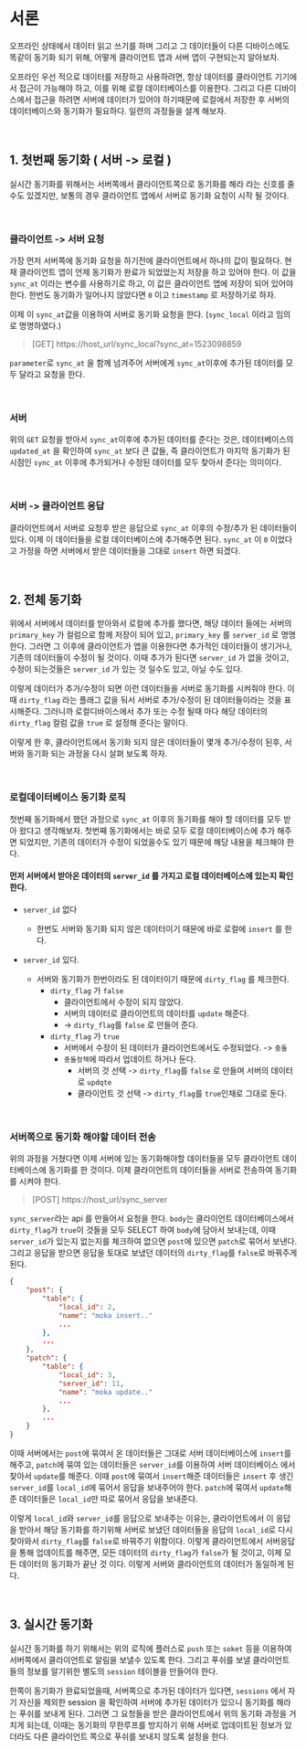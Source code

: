 # 서론
오프라인 상태에서 데이터 읽고 쓰기를 하며 그리고 그 데이터들이 다른 디바이스에도 똑같이 동기화 되기 위해, 어떻게 클라이언트 앱과 서버 앱이 구현되는지 알아보자.

오프라인 우선 적으로 데이터를 저장하고 사용하려면, 항상 데이터를 클라이언트 기기에서 접근이 가능해야 하고, 이를 위해 로컬 데이터베이스를 이용한다. 그리고 다른 디바이스에서 접근을 하려면 서버에 데이터가 있어야 하기때문에 로컬에서 저장한 후 서버의 데이터베이스와 동기화가 필요하다. 일련의 과정들을 설계 해보자.

<br>

## 1. 첫번째 동기화 ( 서버 -> 로컬 )
실시간 동기화를 위해서는 서버쪽에서 클라이언트쪽으로 동기화를 해라 라는 신호를 줄 수도 있겠지만, 보통의 경우 클라이언트 앱에서 서버로 동기화 요청이 시작 될 것이다.

<br>

### 클라이언트 -> 서버 요청
가장 먼저 서버쪽에 동기화 요청을 하기전에 클라이언트에서 하나의 값이 필요하다. 현재 클라이언트 앱이 언제 동기화가 완료가 되었었는지 저장을 하고 있어야 한다. 이 값을 `sync_at` 이라는 변수를 사용하기로 하고, 이 값은 클라이언트 앱에 저장이 되어 있어야 한다. 한번도 동기화가 일어나지 않았다면 `0` 이고 `timestamp` 로 저장하기로 하자.


이제 이 `sync_at`값을 이용하여 서버로 동기화 요청을 한다. (`sync_local` 이라고 임의로 명명하였다.)

> [GET] https://host_url/sync_local?sync_at=1523098859

`parameter`로 `sync_at` 을 함께 넘겨주어 서버에게 `sync_at`이후에 추가된 데이터를 모두 달라고 요청을 한다.

<br>

### 서버
위의 `GET` 요청을 받아서 `sync_at`이후에 추가된 데이터를 준다는 것은, 데이터베이스의 `updated_at` 을 확인하여 `sync_at` 보다 큰 값들, 즉 클라이언트가 마지막 동기화가 된 시점인 `sync_at` 이후에 추가되거나 수정된 데이터를 모두 찾아서 준다는 의미이다.

<br>

### 서버 -> 클라이언트 응답
클라이언트에서 서버로 요청후 받은 응답으로 `sync_at` 이후의 수정/추가 된 데이터들이 있다. 이제 이 데이터들을 로컬 데이터베이스에 추가해주면 된다. `sync_at` 이 `0` 이었다고 가정을 하면 서버에서 받은 데이터들을 그대로 `insert` 하면 되겠다.

<br>



## 2. 전체 동기화
위에서 서버에서 데이터를 받아와서 로컬에 추가를 했다면, 해당 데이터 들에는 서버의 `primary_key` 가 컬럼으로 함께 저장이 되어 있고, `primary_key` 를 `server_id` 로 명명한다. 그러면 그 이후에 클라이언트가 앱을 이용한다면 추가적인 데이터들이 생기거나, 기존의 데이터들이 수정이 될 것이다. 이때 추가가 된다면 `server_id` 가 없을 것이고, 수정이 되는것들은 `server_id` 가 있는 것 일수도 있고, 아닐 수도 있다. 

 이렇게 데이터가 추가/수정이 되면 이런 데이터들을 서버로 동기화를 시켜줘야 한다. 이때 `dirty_flag` 라는 플래그 값을 둬서 서버로 추가/수정이 된 데이터들이라는 것을 표시해준다. 그러니까 로컬디바이스에서 추가 또는 수정 될때 마다 해당 데이터의 `dirty_flag` 컬럼 값을 `true` 로 설정해 준다는 말이다.


이렇게 한 후, 클라이언트에서 동기화 되지 않은 데이터들이 몇개 추가/수정이 된후, 서버와 동기화 되는 과정을 다시 살펴 보도록 하자.

<br>

### 로컬데이터베이스 동기화 로직
첫번째 동기화에서 했던 과정으로 `sync_at` 이후의 동기화를 해야 할 데이터를 모두 받아 왔다고 생각해보자. 첫번째 동기화에서는 바로 모두 로컬 데이터베이스에 추가 해주면 되었지만, 기존의 데이터가 수정이 되었을수도 있기 때문에 해당 내용을 체크해야 한다. 


#### 먼저 서버에서 받아온 데이터의 `server_id` 를 가지고 로컬 데이터베이스에 있는지 확인한다.
+ `server_id` 없다
    + 한번도 서버와 동기화 되지 않은 데이터이기 때문에 바로 로컬에 `insert` 를 한다.

+ `server_id` 있다.
    + 서버와 동기화가 한번이라도 된 데이터이기 때문에 `dirty_flag` 를 체크한다.
        + `dirty_flag` 가 `false`
            + 클라이언트에서 수정이 되지 않았다.
            + 서버의 데이터로 클라이언트의 데이터를 `update` 해준다.
            + -> `dirty_flag`를 `false` 로 만들어 준다.
        + `dirty_flag` 가 `true`
            + 서버에서 수정이 된 데이터가 클라이언트에서도 수정되었다. -> `충돌`
            + `충돌정책`에 따라서 업데이트 하거나 둔다.
                + 서버의 것 선택 -> `dirty_flag`를 `false` 로 만들며 서버의 데이터로 `updqte`
                + 클라이언트 것 선택 -> `dirty_flag`를 `true`인채로 그대로 둔다.

<br>

### 서버쪽으로 동기화 해야할 데이터 전송
위의 과정을 거쳤다면 이제 서버에 있는 동기화해야할 데이터들을 모두 클라이언트 데이터베이스에 동기화를 한 것이다. 이제 클라이언트의 데이터들을 서버로 전송하여 동기화를 시켜야 한다.

> [POST] https://host_url/sync_server 

`sync_server`라는 api 를 만들어서 요청을 한다. `body`는 클라이언트 데이터베이스에서 `dirty_flag`가 `true`이 것들을 모두 SELECT 하여 `body`에 담아서 보내는데, 이때 `server_id`가 있는지 없는지를 체크하여 없으면 `post`에 있으면 `patch`로 묶어서 보낸다. 그리고 응답을 받으면 응답을 토대로 보냈던 데이터의 `dirty_flag`를 `false`로 바꿔주게 된다.

``` json
{
    "post": {
        "table": {
            "local_id": 2,
            "name": "moka insert.."
            ...
        },
        ...
    },
    "patch": {
        "table": {
            "local_id": 3,
            "server_id": 11,
            "name": "moka update.."
            ...
        },
        ...
    }
}
```

이때 서버에서는 `post`에 묶여서 온 데이터들은 그대로 서버 데이터베이스에 `insert`를 해주고, `patch`에 묶여 있는 데이터들은 `server_id`를 이용하여 서버 데이터베이스 에서 찾아서 `update`를 해준다. 이때 `post`에 묶여서 `insert`해준 데이터들은 `insert` 후 생긴 `server_id`를 `local_id`에 묶어서 응답을 보내주어야 한다. `patch`에 묶여서 `update`해준 데이터들은 `local_id`만 따로 묶어서 응답을 보내준다.

이렇게 `local_id`와 `server_id`를 응답으로 보내주는 이유는, 클라이언트에서 이 응답을 받아서 해당 동기화를 하기위해 서버로 보냈던 데이터들을 응답의 `local_id`로 다시 찾아와서 `dirty_flag`를 `false`로 바꿔주기 위함이다. 이렇게 클라이언트에서 서버응답을 통해 업데이트를 해주면, 모든 데이터의 `dirty_flag`가 `false`가 될 것이고, 이제 모든 데이터의 동기화가 끝난 것 이다. 이렇게 서버와 클라이언트의 데이터가 동일하게 된다.

<br>
        
## 3. 실시간 동기화
실시간 동기화를 하기 위해서는 위의 로직에 플러스로 `push` 또는 `soket` 등을 이용하여 서버쪽에서 클라이언트로 알림을 보낼수 있도록 한다. 그리고 푸쉬를 보낼 클라이언트 들의 정보를 알기위한 별도의 `session` 테이블을 만들어야 한다. 

한쪽이 동기화가 완료되었을때, 서버쪽으로 추가된 데이터가 있다면, `sessions` 에서 자기 자신을 제외한 session 을 확인하여 서버에 추가된 데이터가 있으니 동기화를 해라는 푸쉬를 보내게 된다. 그러면 그 요청들을 받은 클라이언트에서 위의 동기화 과정을 거치게 되는데, 이때는 동기화의 무한루프를 방지하기 위해 서버로 업데이트된 정보가 있더라도 다른 클라이언트 쪽으로 푸쉬를 보내지 않도록 설정을 한다.